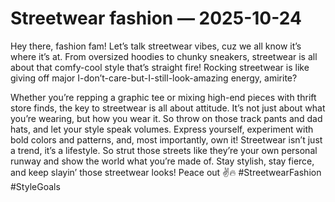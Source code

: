 # Streetwear fashion — 2025-10-24

Hey there, fashion fam! Let’s talk streetwear vibes, cuz we all know it’s where it’s at. From oversized hoodies to chunky sneakers, streetwear is all about that comfy-cool style that’s straight fire! Rocking streetwear is like giving off major I-don’t-care-but-I-still-look-amazing energy, amirite?

Whether you’re repping a graphic tee or mixing high-end pieces with thrift store finds, the key to streetwear is all about attitude. It’s not just about what you’re wearing, but how you wear it. So throw on those track pants and dad hats, and let your style speak volumes. Express yourself, experiment with bold colors and patterns, and, most importantly, own it! Streetwear isn’t just a trend, it’s a lifestyle. So strut those streets like they’re your own personal runway and show the world what you’re made of. Stay stylish, stay fierce, and keep slayin’ those streetwear looks! Peace out ✌️🔥 #StreetwearFashion #StyleGoals